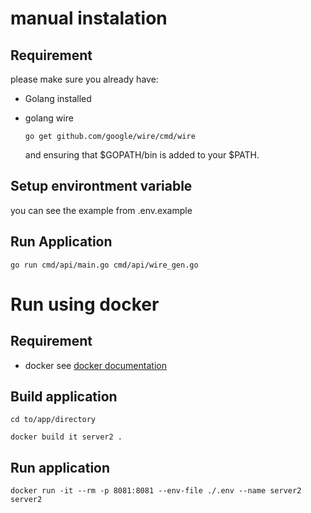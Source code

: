 # manual instalation

## Requirement
please make sure you already have:

* Golang installed

*  golang wire

    ```go get github.com/google/wire/cmd/wire```

    and ensuring that $GOPATH/bin is added to your $PATH.

## Setup environtment variable 
you can see the example from .env.example


## Run Application 
```go run cmd/api/main.go cmd/api/wire_gen.go```


# Run using docker

## Requirement
*  docker
see [docker documentation](https://docs.docker.com/) 

## Build application
```cd to/app/directory```

```docker build it server2 .```

## Run application
```docker run -it --rm -p 8081:8081 --env-file ./.env --name server2 server2```